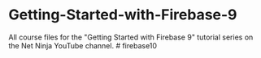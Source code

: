 # Getting-Started-with-Firebase-9
All course files for the "Getting Started with Firebase 9" tutorial series on the Net Ninja YouTube channel.
#   f i r e b a s e 1 0  
 